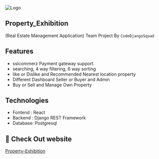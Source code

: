![Logo](https://property-exhibition-ec83a.web.app/favicon.ico) 
## Property_Exhibition 

(Real Estate Management Application) 
Team Project By `CodeDjangoSquad`

## Features
- sslcommerz Payment gateway support.
- searching, 4 way filtering, 6 way sorting
- like or Dislike and Recommended Nearest location property
- Different Dashboard Seller or Buyer and Admin
- Buy or Sell and Manage Own Property

## Technologies
- Fontend : React
- Backend : Django REST Framework
- Database: Postgresql

## 🔗 Check Out website
[Property-Exhibition](https://property-exhibition-ec83a.web.app/)
